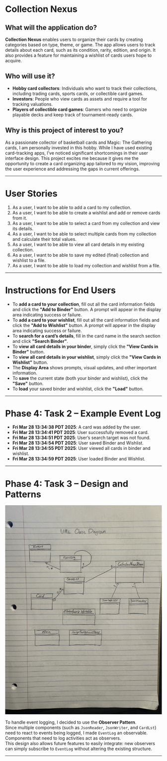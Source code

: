 # Collection Nexus

## What will the application do?

**Collection Nexus** enables users to organize their cards by creating categories based on type, theme, or game. The app allows users to track details about each card, such as its condition, rarity, edition, and origin. It also provides a feature for maintaining a wishlist of cards users hope to acquire.

## Who will use it?

- **Hobby card collectors**: Individuals who want to track their collections, including trading cards, sports cards, or collectible card games.
- **Investors**: People who view cards as assets and require a tool for tracking valuations.
- **Players of collectible card games**: Gamers who need to organize playable decks and keep track of tournament-ready cards.

## Why is this project of interest to you?

As a passionate collector of basketball cards and Magic: The Gathering cards, I am personally invested in this hobby. While I have used existing card-tracking apps, I’ve noticed significant shortcomings in their user interface design. This project excites me because it gives me the opportunity to create a card organizing app tailored to my vision, improving the user experience and addressing the gaps in current offerings.

---

# User Stories

1. As a user, I want to be able to add a card to my collection.
2. As a user, I want to be able to create a wishlist and add or remove cards from it.
3. As a user, I want to be able to select a card from my collection and view its details.
4. As a user, I want to be able to select multiple cards from my collection and calculate their total values.
5. As a user, I want to be able to view all card details in my existing collection.
6. As a user, I want to be able to save my edited (final) collection and wishlist to a file.
7. As a user, I want to be able to load my collection and wishlist from a file.

---

# Instructions for End Users

- To **add a card to your collection**, fill out all the card information fields and click the **"Add to Binder"** button. A prompt will appear in the display area indicating success or failure.
- To **add a card to your wishlist**, fill out all the card information fields and click the **"Add to Wishlist"** button. A prompt will appear in the display area indicating success or failure.
- To **search for a card’s details**, fill in the card name in the search section and click **"Search Binder"**.
- To **view all card details in your binder**, simply click the **"View Cards in Binder"** button.
- To **view all card details in your wishlist**, simply click the **"View Cards in Wishlist"** button.
- The **Display Area** shows prompts, visual updates, and other important information.
- To **save** the current state (both your binder and wishlist), click the **"Save"** button.
- To **load** your saved binder and wishlist, click the **"Load"** button.

---

# Phase 4: Task 2 – Example Event Log

- **Fri Mar 28 13:34:38 PDT 2025**: A card was added by the user.
- **Fri Mar 28 13:34:41 PDT 2025**: User successfully removed a card.
- **Fri Mar 28 13:34:51 PDT 2025**: User’s search target was not found.
- **Fri Mar 28 13:34:54 PDT 2025**: User saved Binder and Wishlist.
- **Fri Mar 28 13:34:55 PDT 2025**: User viewed all cards in binder and wishlist.
- **Fri Mar 28 13:34:59 PDT 2025**: User loaded Binder and Wishlist.

---

# Phase 4: Task 3 – Design and Patterns

![UML Design Diagram](data/UML_Design_Diagram.jpg)

To handle event logging, I decided to use the **Observer Pattern**.  
Since multiple components (such as `JsonReader`, `JsonWriter`, and `CardLst`) need to react to events being logged, I made `EventLog` an observable.  
Components that need to log activities act as observers.  
This design also allows future features to easily integrate: new observers can simply subscribe to `EventLog` without altering the existing structure.

---

